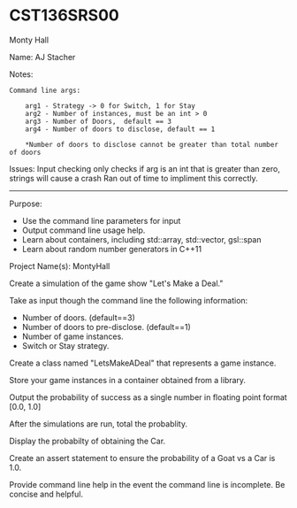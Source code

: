 # CST136SRS00
Monty Hall

Name: AJ Stacher

Notes: 

	Command line args:

		arg1 - Strategy -> 0 for Switch, 1 for Stay
		arg2 - Number of instances, must be an int > 0
		arg3 - Number of Doors,  default == 3
		arg4 - Number of doors to disclose, default == 1

		*Number of doors to disclose cannot be greater than total number of doors

Issues: Input checking only checks if arg is an int that is greater than zero, strings will cause a crash 
		Ran out of time to impliment this correctly. 

---

Purpose: 

- Use the command line parameters for input
- Output command line usage help. 
- Learn about containers, including std::array, std::vector, gsl::span
- Learn about random number generators in C++11

Project Name(s): MontyHall

Create a simulation of the game show "Let's Make a Deal."

Take as input though the command line the following information:

- Number of doors. (default==3)
- Number of doors to pre-disclose. (default==1)
- Number of game instances.
- Switch or Stay strategy.

Create a class named "LetsMakeADeal" that represents a game instance. 

Store your game instances in a container obtained from a library. 

Output the probability of success as a single number in floating point format [0.0, 1.0]

After the simulations are run, total the probablity.

Display the probabilty of obtaining the Car.

Create an assert statement to ensure the probability of a Goat vs a Car is 1.0. 

Provide command line help in the event the command line is incomplete. Be concise and helpful. 
